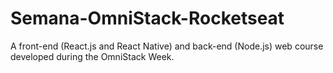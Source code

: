 # Semana-OmniStack-Rocketseat
A front-end (React.js and React Native) and back-end (Node.js) web course developed during the OmniStack Week. 
